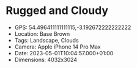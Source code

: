 # Rugged and Cloudy

- GPS: 54.496411111111115,-3.192672222222222
- Location: Base Brown
- Tags: Landscape, Clouds
- Camera: Apple iPhone 14 Pro Max
- Date: 2023-05-01T10:04:57.000+01:00
- Dimensions: 4032x3024
